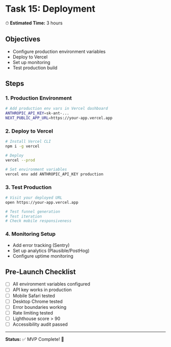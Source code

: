 # Task 15: Deployment

⏱ **Estimated Time:** 3 hours

## Objectives

- Configure production environment variables
- Deploy to Vercel
- Set up monitoring
- Test production build

## Steps

### 1. Production Environment

```bash
# Add production env vars in Vercel dashboard
ANTHROPIC_API_KEY=sk-ant-...
NEXT_PUBLIC_APP_URL=https://your-app.vercel.app
```

### 2. Deploy to Vercel

```bash
# Install Vercel CLI
npm i -g vercel

# Deploy
vercel --prod

# Set environment variables
vercel env add ANTHROPIC_API_KEY production
```

### 3. Test Production

```bash
# Visit your deployed URL
open https://your-app.vercel.app

# Test funnel generation
# Test iteration
# Check mobile responsiveness
```

### 4. Monitoring Setup

- Add error tracking (Sentry)
- Set up analytics (Plausible/PostHog)
- Configure uptime monitoring

## Pre-Launch Checklist

- [ ] All environment variables configured
- [ ] API key works in production
- [ ] Mobile Safari tested
- [ ] Desktop Chrome tested
- [ ] Error boundaries working
- [ ] Rate limiting tested
- [ ] Lighthouse score > 90
- [ ] Accessibility audit passed

---

**Status:** ✅ MVP Complete! 🎉

